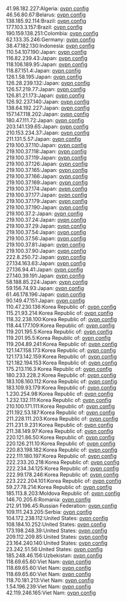 41.98.182.227:Algeria: [ovpn config](vpn/41_98_182_227.ovpn)  
46.56.80.67:Belarus: [ovpn config](vpn/46_56_80_67.ovpn)  
138.185.92.114:Brazil: [ovpn config](vpn/138_185_92_114.ovpn)  
177.103.3.157:Brazil: [ovpn config](vpn/177_103_3_157.ovpn)  
190.159.138.251:Colombia: [ovpn config](vpn/190_159_138_251.ovpn)  
62.133.35.246:Germany: [ovpn config](vpn/62_133_35_246.ovpn)  
38.47.182.130:Indonesia: [ovpn config](vpn/38_47_182_130.ovpn)  
110.54.107.190:Japan: [ovpn config](vpn/110_54_107_190.ovpn)  
116.82.239.43:Japan: [ovpn config](vpn/116_82_239_43.ovpn)  
118.106.189.95:Japan: [ovpn config](vpn/118_106_189_95.ovpn)  
118.87.151.4:Japan: [ovpn config](vpn/118_87_151_4.ovpn)  
126.1.58.195:Japan: [ovpn config](vpn/126_1_58_195.ovpn)  
126.28.239.132:Japan: [ovpn config](vpn/126_28_239_132.ovpn)  
126.57.219.77:Japan: [ovpn config](vpn/126_57_219_77.ovpn)  
126.81.21.173:Japan: [ovpn config](vpn/126_81_21_173.ovpn)  
126.92.237.140:Japan: [ovpn config](vpn/126_92_237_140.ovpn)  
138.64.192.227:Japan: [ovpn config](vpn/138_64_192_227.ovpn)  
157.147.118.202:Japan: [ovpn config](vpn/157_147_118_202.ovpn)  
180.47.111.72:Japan: [ovpn config](vpn/180_47_111_72.ovpn)  
203.141.139.65:Japan: [ovpn config](vpn/203_141_139_65.ovpn)  
210.153.234.37:Japan: [ovpn config](vpn/210_153_234_37.ovpn)  
211.131.5.57:Japan: [ovpn config](vpn/211_131_5_57.ovpn)  
219.100.37.110:Japan: [ovpn config](vpn/219_100_37_110.ovpn)  
219.100.37.118:Japan: [ovpn config](vpn/219_100_37_118.ovpn)  
219.100.37.119:Japan: [ovpn config](vpn/219_100_37_119.ovpn)  
219.100.37.126:Japan: [ovpn config](vpn/219_100_37_126.ovpn)  
219.100.37.165:Japan: [ovpn config](vpn/219_100_37_165.ovpn)  
219.100.37.166:Japan: [ovpn config](vpn/219_100_37_166.ovpn)  
219.100.37.169:Japan: [ovpn config](vpn/219_100_37_169.ovpn)  
219.100.37.174:Japan: [ovpn config](vpn/219_100_37_174.ovpn)  
219.100.37.177:Japan: [ovpn config](vpn/219_100_37_177.ovpn)  
219.100.37.179:Japan: [ovpn config](vpn/219_100_37_179.ovpn)  
219.100.37.190:Japan: [ovpn config](vpn/219_100_37_190.ovpn)  
219.100.37.2:Japan: [ovpn config](vpn/219_100_37_2.ovpn)  
219.100.37.24:Japan: [ovpn config](vpn/219_100_37_24.ovpn)  
219.100.37.29:Japan: [ovpn config](vpn/219_100_37_29.ovpn)  
219.100.37.54:Japan: [ovpn config](vpn/219_100_37_54.ovpn)  
219.100.37.56:Japan: [ovpn config](vpn/219_100_37_56.ovpn)  
219.100.37.81:Japan: [ovpn config](vpn/219_100_37_81.ovpn)  
219.100.37.90:Japan: [ovpn config](vpn/219_100_37_90.ovpn)  
222.8.250.72:Japan: [ovpn config](vpn/222_8_250_72.ovpn)  
27.134.163.63:Japan: [ovpn config](vpn/27_134_163_63.ovpn)  
27.136.94.41:Japan: [ovpn config](vpn/27_136_94_41.ovpn)  
27.140.39.191:Japan: [ovpn config](vpn/27_140_39_191.ovpn)  
58.188.85.224:Japan: [ovpn config](vpn/58_188_85_224.ovpn)  
59.156.74.93:Japan: [ovpn config](vpn/59_156_74_93.ovpn)  
61.46.178.196:Japan: [ovpn config](vpn/61_46_178_196.ovpn)  
90.149.47.151:Japan: [ovpn config](vpn/90_149_47_151.ovpn)  
110.47.230.136:Korea Republic of: [ovpn config](vpn/110_47_230_136.ovpn)  
115.21.93.214:Korea Republic of: [ovpn config](vpn/115_21_93_214.ovpn)  
118.32.238.100:Korea Republic of: [ovpn config](vpn/118_32_238_100.ovpn)  
118.44.177.109:Korea Republic of: [ovpn config](vpn/118_44_177_109.ovpn)  
119.201.195.5:Korea Republic of: [ovpn config](vpn/119_201_195_5.ovpn)  
119.201.95.5:Korea Republic of: [ovpn config](vpn/119_201_95_5.ovpn)  
119.204.89.241:Korea Republic of: [ovpn config](vpn/119_204_89_241.ovpn)  
121.147.158.173:Korea Republic of: [ovpn config](vpn/121_147_158_173.ovpn)  
121.173.142.159:Korea Republic of: [ovpn config](vpn/121_173_142_159.ovpn)  
121.182.194.153:Korea Republic of: [ovpn config](vpn/121_182_194_153.ovpn)  
175.213.116.3:Korea Republic of: [ovpn config](vpn/175_213_116_3.ovpn)  
180.233.228.2:Korea Republic of: [ovpn config](vpn/180_233_228_2.ovpn)  
183.108.160.112:Korea Republic of: [ovpn config](vpn/183_108_160_112.ovpn)  
183.109.93.179:Korea Republic of: [ovpn config](vpn/183_109_93_179.ovpn)  
1.230.254.98:Korea Republic of: [ovpn config](vpn/1_230_254_98.ovpn)  
1.232.132.111:Korea Republic of: [ovpn config](vpn/1_232_132_111.ovpn)  
210.100.171.111:Korea Republic of: [ovpn config](vpn/210_100_171_111.ovpn)  
211.192.53.187:Korea Republic of: [ovpn config](vpn/211_192_53_187.ovpn)  
211.228.111.203:Korea Republic of: [ovpn config](vpn/211_228_111_203.ovpn)  
211.231.9.231:Korea Republic of: [ovpn config](vpn/211_231_9_231.ovpn)  
211.38.149.97:Korea Republic of: [ovpn config](vpn/211_38_149_97.ovpn)  
220.121.86.50:Korea Republic of: [ovpn config](vpn/220_121_86_50.ovpn)  
220.126.211.10:Korea Republic of: [ovpn config](vpn/220_126_211_10.ovpn)  
220.83.198.182:Korea Republic of: [ovpn config](vpn/220_83_198_182.ovpn)  
222.111.180.197:Korea Republic of: [ovpn config](vpn/222_111_180_197.ovpn)  
222.233.20.218:Korea Republic of: [ovpn config](vpn/222_233_20_218.ovpn)  
222.234.34.125:Korea Republic of: [ovpn config](vpn/222_234_34_125.ovpn)  
222.99.178.246:Korea Republic of: [ovpn config](vpn/222_99_178_246.ovpn)  
223.222.204.101:Korea Republic of: [ovpn config](vpn/223_222_204_101.ovpn)  
59.27.78.214:Korea Republic of: [ovpn config](vpn/59_27_78_214.ovpn)  
185.113.8.203:Moldova Republic of: [ovpn config](vpn/185_113_8_203.ovpn)  
146.70.205.6:Romania: [ovpn config](vpn/146_70_205_6.ovpn)  
212.91.196.45:Russian Federation: [ovpn config](vpn/212_91_196_45.ovpn)  
109.111.243.205:Serbia: [ovpn config](vpn/109_111_243_205.ovpn)  
104.172.238.112:United States: [ovpn config](vpn/104_172_238_112.ovpn)  
108.184.10.252:United States: [ovpn config](vpn/108_184_10_252.ovpn)  
173.198.248.39:United States: [ovpn config](vpn/173_198_248_39.ovpn)  
209.112.209.85:United States: [ovpn config](vpn/209_112_209_85.ovpn)  
23.164.240.140:United States: [ovpn config](vpn/23_164_240_140.ovpn)  
23.242.51.56:United States: [ovpn config](vpn/23_242_51_56.ovpn)  
185.248.46.156:Uzbekistan: [ovpn config](vpn/185_248_46_156.ovpn)  
118.69.65.60:Viet Nam: [ovpn config](vpn/118_69_65_60.ovpn)  
118.69.65.60:Viet Nam: [ovpn config](vpn/118_69_65_60.ovpn)  
118.69.65.60:Viet Nam: [ovpn config](vpn/118_69_65_60.ovpn)  
118.70.181.213:Viet Nam: [ovpn config](vpn/118_70_181_213.ovpn)  
1.54.196.239:Viet Nam: [ovpn config](vpn/1_54_196_239.ovpn)  
42.119.246.165:Viet Nam: [ovpn config](vpn/42_119_246_165.ovpn)  
